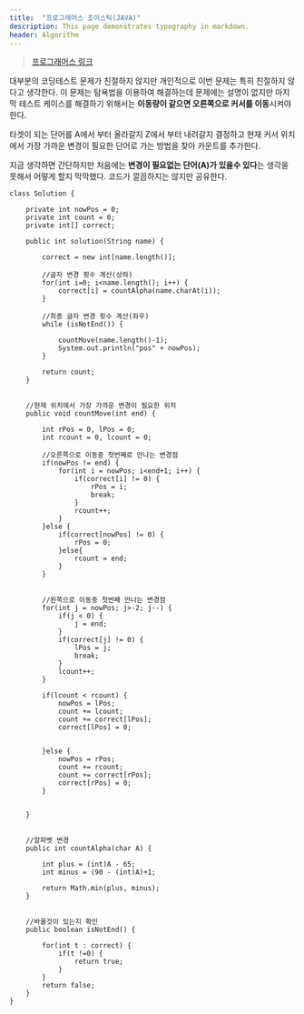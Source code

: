 ```yaml
---
title:  "프로그래머스 조이스틱(JAVA)"
description: This page demonstrates typography in markdown.
header: Algorithm
---
```


>[프로그래머스 링크](https://programmers.co.kr/learn/courses/30/lessons/42860)



대부분의 코딩테스트 문제가 친절하지 않지만 개인적으로 이번 문제는 특히 친절하지 않다고 생각한다.
이 문제는 탐욕법을 이용하여 해결하는데 문제에는 설명이 없지만
마지막 테스트 케이스를 해결하기 위해서는 **이동량이 같으면 오른쪽으로 커서를 이동**시켜야 한다.

타겟이 되는 단어를 A에서 부터 올라갈지 Z에서 부터 내려갈지 결정하고
현재 커서 위치에서 가장 가까운 변경이 필요한 단어로 가는 방법을 찾아 카운트를 추가한다.

지금 생각하면 간단하지만 처음에는 **변경이 필요없는 단어(A)가 있을수 있다**는 
생각을 못해서 어떻게 할지 막막했다. 코드가 깔끔하지는 않지만 공유한다.


```
class Solution {
	
	private int nowPos = 0;
	private int count = 0;
	private int[] correct;		
	
	public int solution(String name) {
		
		correct = new int[name.length()];
		
		//글자 변경 횟수 계산(상하)
		for(int i=0; i<name.length(); i++) {
			correct[i] = countAlpha(name.charAt(i));	 	    
		}
		
		//최종 글자 변경 횟수 계산(좌우)
		while (isNotEnd()) {
			
			countMove(name.length()-1);
			System.out.println("pos" + nowPos);
		}
		
		return count;
	}
	 
	
	//현재 위치에서 가장 가까운 변경이 필요한 위치
	public void countMove(int end) {
		
		int rPos = 0, lPos = 0;
		int rcount = 0, lcount = 0;
		
		//오른쪽으로 이동중 첫번째로 만나는 변경점
		if(nowPos != end) {	    		
			for(int i = nowPos; i<end+1; i++) {	    		
				if(correct[i] != 0) {
					rPos = i;
					break;
				}
				rcount++;
			}	
		}else {
			if(correct[nowPos] != 0) {
				rPos = 0;	    			
			}else{
				rcount = end;
			}
		}
		
		
		//왼쪽으로 이동중 첫번째 만나는 변경점
		for(int j = nowPos; j>-2; j--) {	    		
			if(j < 0) {
				j = end;	    	
			}
			if(correct[j] != 0) {
				lPos = j;
				break;
			}	    		
			lcount++;
		}	    	
		
		if(lcount < rcount) {                
			nowPos = lPos;
			count += lcount;
			count += correct[lPos];
			correct[lPos] = 0;	    
			
			
		}else {               
			nowPos = rPos;
			count += rcount;
			count += correct[rPos];
			correct[rPos] = 0;	    		
		}
	
		
	}
	
	
	//알파벳 변경
	public int countAlpha(char A) {
		
		int plus = (int)A - 65;
		int minus = (90 - (int)A)+1;	    	
		
		return Math.min(plus, minus);
	}
	
	
	//바꿀것이 있는지 확인
	public boolean isNotEnd() {
	
		for(int t : correct) {
			if(t !=0) {
				return true;
			}
		}	    	
		return false;
	}    
}
```
